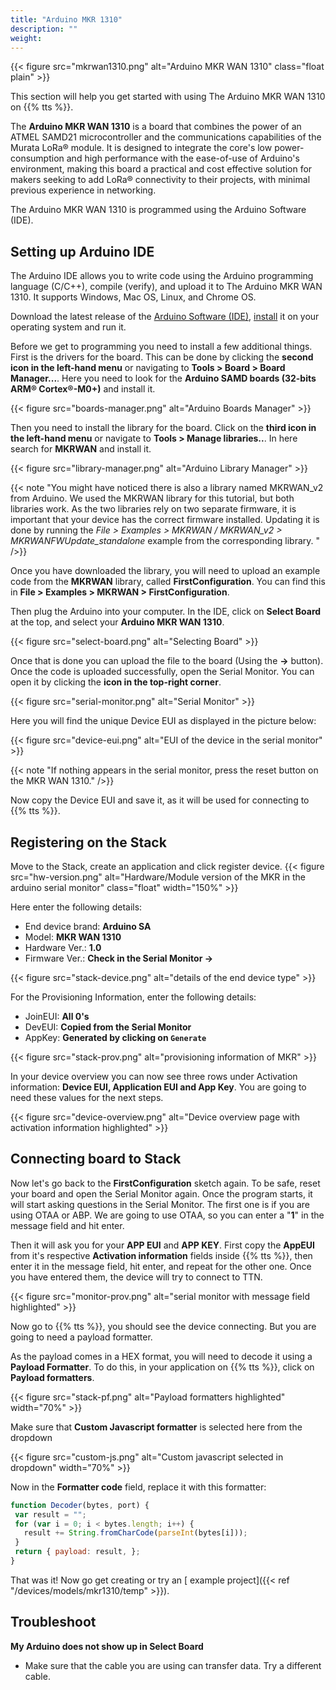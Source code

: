 ```yaml
---
title: "Arduino MKR 1310"
description: ""
weight:
---
```


{{< figure src="mkrwan1310.png" alt="Arduino MKR WAN 1310" class="float plain" >}}

This section will help you get started with using The Arduino MKR WAN 1310 on {{% tts %}}.

<!--more-->

The **Arduino MKR WAN 1310** is a board that combines the power of an ATMEL SAMD21 microcontroller and the communications capabilities of the Murata LoRa® module. It is designed to integrate the core's low power-consumption and high performance with the ease-of-use of Arduino's environment, making this board a practical and cost effective solution for makers seeking to add LoRa® connectivity to their projects, with minimal previous experience in networking.

The Arduino MKR WAN 1310 is programmed using the Arduino Software (IDE).

## Setting up Arduino IDE

The Arduino IDE allows you to write code using the Arduino programming language (C/C++), compile (verify), and upload it to The Arduino MKR WAN 1310. It supports Windows, Mac OS, Linux, and Chrome OS.

Download the latest release of the [Arduino Software (IDE)](https://www.arduino.cc/en/Main/Software), [install](https://www.arduino.cc/en/Guide) it on your operating system and run it.

Before we get to programming you need to install a few additional things. First is the drivers for the board. This can be done by clicking the **second icon in the left-hand menu** or navigating to **Tools > Board > Board Manager...**. Here you need to look for the **Arduino SAMD boards (32-bits ARM® Cortex®-M0+)** and install it.

{{< figure src="boards-manager.png" alt="Arduino Boards Manager" >}}

Then you need to install the library for the board. Click on the **third icon in the left-hand menu** or navigate to **Tools > Manage libraries..**. In here search for **MKRWAN** and install it.

{{< figure src="library-manager.png" alt="Arduino Library Manager" >}}

{{< note "You might have noticed there is also a library named MKRWAN_v2 from Arduino. We used the MKRWAN library for this tutorial, but both libraries work. As the two libraries rely on two separate firmware, it is important that your device has the correct firmware installed. Updating it is done by running the *File > Examples > MKRWAN / MKRWAN_v2 > MKRWANFWUpdate_standalone* example from the corresponding library. " />}}

Once you have downloaded the library, you will need to upload an example code from the **MKRWAN** library, called **FirstConfiguration**. You can find this in **File > Examples > MKRWAN > FirstConfiguration**.

Then plug the Arduino into your computer. In the IDE, click on **Select Board** at the top, and select your **Arduino MKR WAN 1310**.

{{< figure src="select-board.png" alt="Selecting Board" >}}

Once that is done you can upload the file to the board (Using the **->** button). Once the code is uploaded successfully, open the Serial Monitor. You can open it by clicking the **icon in the top-right corner**.

{{< figure src="serial-monitor.png" alt="Serial Monitor" >}}

Here you will find the unique Device EUI as displayed in the picture below:

{{< figure src="device-eui.png" alt="EUI of the device in the serial monitor" >}}

{{< note "If nothing appears in the serial monitor, press the reset button on the MKR WAN 1310." />}}

Now copy the Device EUI and save it, as it will be used for connecting to {{% tts %}}.

## Registering on the Stack

Move to the Stack, create an application and click register device.
{{< figure src="hw-version.png" alt="Hardware/Module version of the MKR in the arduino serial monitor" class="float" width="150%" >}}

Here enter the following details:
- End device brand: **Arduino SA**
- Model: **MKR WAN 1310**
- Hardware Ver.: **1.0**
- Firmware Ver.: **Check in the Serial Monitor ->**

{{< figure src="stack-device.png" alt="details of the end device type" >}}

For the Provisioning Information, enter the following details:
- JoinEUI: **All 0's**
- DevEUI: **Copied from the Serial Monitor**
- AppKey: **Generated by clicking on `Generate`**

{{< figure src="stack-prov.png" alt="provisioning information of MKR" >}}

In your device overview you can now see three rows under Activation information: **Device EUI, Application EUI and App Key**. You are going to need these values for the next steps.

{{< figure src="device-overview.png" alt="Device overview page with activation information highlighted" >}}

## Connecting board to Stack

Now let's go back to the **FirstConfiguration** sketch again. To be safe, reset your board and open the Serial Monitor again. Once the program starts, it will start asking questions in the Serial Monitor. The first one is if you are using OTAA or ABP. We are going to use OTAA, so you can enter a "**1**" in the message field and hit enter.

Then it will ask you for your **APP EUI** and **APP KEY**. First copy the **AppEUI** from it's respective **Activation information** fields inside {{% tts %}}, then enter it in the message field, hit enter, and repeat for the other one. Once you have entered them, the device will try to connect to TTN.

{{< figure src="monitor-prov.png" alt="serial monitor with message field highlighted" >}}

Now go to {{% tts %}}, you should see the device connecting. But you are going to need a payload formatter.

As the payload comes in a HEX format, you will need to decode it using a **Payload Formatter**. To do this, in your application on {{% tts %}}, click on **Payload formatters**.

{{< figure src="stack-pf.png" alt="Payload formatters highlighted" width="70%" >}}

Make sure that **Custom Javascript formatter** is selected here from the dropdown

{{< figure src="custom-js.png" alt="Custom javascript selected in dropdown" width="70%"   >}}

Now in the **Formatter code** field, replace it with this formatter:

```js
function Decoder(bytes, port) {
 var result = "";
 for (var i = 0; i < bytes.length; i++) {
   result += String.fromCharCode(parseInt(bytes[i]));
 }
 return { payload: result, };
}
```

That was it! Now go get creating or try an [ example project]({{< ref "/devices/models/mkr1310/temp" >}}).

## Troubleshoot

**My Arduino does not show up in Select Board**
- Make sure that the cable you are using can transfer data. Try a different cable.
